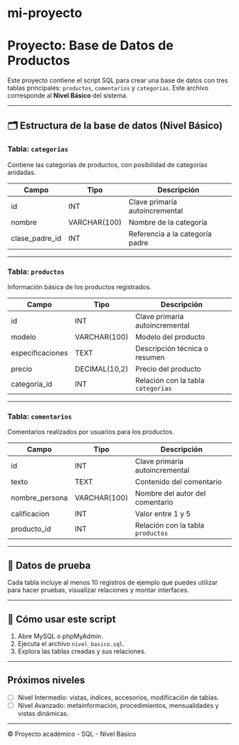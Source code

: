 # mi-proyecto


# Proyecto: Base de Datos de Productos

Este proyecto contiene el script SQL para crear una base de datos con tres tablas principales: `productos`, `comentarios` y `categorias`. Este archivo corresponde al **Nivel Básico** del sistema.

---

## 🗂️ Estructura de la base de datos (Nivel Básico)

### Tabla: `categorias`
Contiene las categorías de productos, con posibilidad de categorías anidadas.

| Campo           | Tipo        | Descripción                         |
|----------------|-------------|-------------------------------------|
| id             | INT         | Clave primaria autoincremental      |
| nombre         | VARCHAR(100)| Nombre de la categoría              |
| clase_padre_id | INT         | Referencia a la categoría padre     |

---

### Tabla: `productos`
Información básica de los productos registrados.

| Campo           | Tipo         | Descripción                         |
|----------------|--------------|-------------------------------------|
| id             | INT          | Clave primaria autoincremental      |
| modelo         | VARCHAR(100) | Modelo del producto                 |
| especificaciones | TEXT       | Descripción técnica o resumen       |
| precio         | DECIMAL(10,2)| Precio del producto                 |
| categoria_id   | INT          | Relación con la tabla `categorias`  |

---

### Tabla: `comentarios`
Comentarios realizados por usuarios para los productos.

| Campo           | Tipo         | Descripción                         |
|----------------|--------------|-------------------------------------|
| id             | INT          | Clave primaria autoincremental      |
| texto          | TEXT         | Contenido del comentario            |
| nombre_persona | VARCHAR(100) | Nombre del autor del comentario     |
| calificacion   | INT          | Valor entre 1 y 5                   |
| producto_id    | INT          | Relación con la tabla `productos`   |

---

## 📝 Datos de prueba
Cada tabla incluye al menos 10 registros de ejemplo que puedes utilizar para hacer pruebas, visualizar relaciones y montar interfaces.

---

## 🚀 Cómo usar este script
1. Abre MySQL o phpMyAdmin.
2. Ejecuta el archivo `nivel_basico.sql`.
3. Explora las tablas creadas y sus relaciones.

---

## Próximos niveles
- [ ] Nivel Intermedio: vistas, índices, accesorios, modificación de tablas.
- [ ] Nivel Avanzado: metainformación, procedimientos, mensualidades y vistas dinámicas.

---

© Proyecto académico - SQL - Nivel Básico
